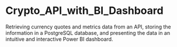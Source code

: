 # Crypto_API_with_BI_Dashboard
Retrieving currency quotes and metrics data from an API, storing the information in a PostgreSQL database, and presenting the data in an intuitive and interactive Power BI dashboard.
